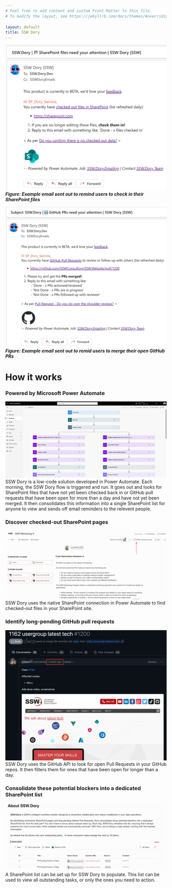 ```yaml
---
# Feel free to add content and custom Front Matter to this file.
# To modify the layout, see https://jekyllrb.com/docs/themes/#overriding-theme-defaults

layout: default
title: SSW Dory
---
```

![Email SharePoint](./assets/img/email-sharepoint.png)
***Figure: Example email sent out to remind users to check in their SharePoint files***

![Email GitHub](./assets/img/email-github.png)
***Figure: Example email sent out to remid users to merge their open GitHub PRs***

# How it works

### Powered by Microsoft Power Automate
![SSW.Dory Power Automate flow](./assets/img/dory-power-automate.png)
SSW Dory is a low-code solution developed in Power Automate. Each morning, the SSW Dory flow is triggered and run. It goes out and looks for SharePoint files that have not yet been checked back in or GitHub pull requests that have been open for more than a day and have not yet been merged. It then consolidates this information into a single SharePoint list for anyone to view and sends off email reminders to the relevent people. 

### Discover checked-out SharePoint pages
![Checked out SharePoint file](./assets/img/old-sharepoint.png)
SSW Dory uses the native SharePoint connection in Power Automate to find checked-out files in your SharePoint site. 

### Identify long-pending GitHub pull requests
![Stale GitHub PR](./assets/img/old-github.png)
SSW Dory uses the GitHub API to look for open Pull Requests in your GitHub repos. It then filters them for ones that have been open for longer than a day. 

### Consolidate these potential blockers into a dedicated SharePoint list
![Sharepoint list](./assets/img/sharepoint-list.png)
A SharePoint list can be set up for SSW Dory to populate. This list can be used to view all outstanding tasks, or only the ones you need to action.